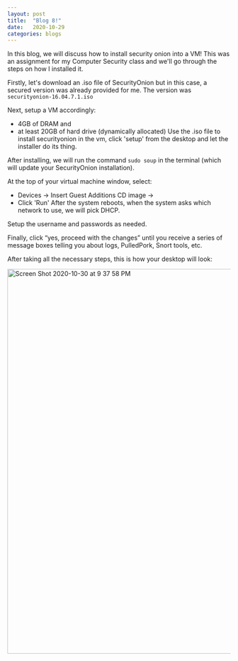 ```yaml
---
layout: post
title:  "Blog 8!"
date:   2020-10-29
categories: blogs
---
```


In this blog, we will discuss how to install security onion into a VM! This was an assignment for my Computer Security class and we'll go through the steps on how I installed it.

Firstly, let's download an .iso file of SecurityOnion but in this case, a secured version was already provided for me. The version was `securityonion-16.04.7.1.iso`

Next, setup a VM accordingly:
  - 4GB of DRAM and
  - at least 20GB of hard drive (dynamically allocated)
Use the .iso file to install securityonion in the vm, click 'setup' from the desktop and let the installer do its thing.

After installing, we will run the command `sudo soup` in the terminal (which will update your SecurityOnion installation).

At the top of your virtual machine window, select:
  - Devices -> Insert Guest Additions CD image ->
   - Click 'Run'
After the system reboots, when the system asks which network to use, we will pick DHCP.

Setup the username and passwords as needed.

Finally, click “yes, proceed with the changes” until you receive a
series of message boxes telling you about logs, PulledPork, Snort
tools, etc.

After taking all the necessary steps, this is how your desktop will look:

<img width="868" alt="Screen Shot 2020-10-30 at 9 37 58 PM" src="https://user-images.githubusercontent.com/70425468/97772233-5bdc9780-1b02-11eb-9066-b8c2e3e3d776.png">
